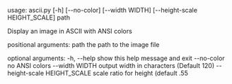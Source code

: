 usage: ascii.py [-h] [--no-color] [--width WIDTH] [--height-scale HEIGHT_SCALE] path

Display an image in ASCII with ANSI colors

positional arguments:
 path                  the path to the image file

optional arguments:
-h, --help            show this help message and exit
--no-color            no ANSI colors
--width WIDTH         output width in characters (Default 120)
--height-scale HEIGHT_SCALE
                      scale ratio for height (default .55
